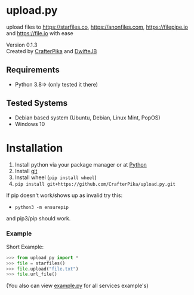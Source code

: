 # upload.py
upload files to https://starfiles.co, https://anonfiles.com, https://filepipe.io and https://file.io with ease

Version 0.1.3<br>
Created by <a href="https://github.com/CrafterPika">CrafterPika</a> and <a href="https://github.com/DwifteJB">DwifteJB</a>
## Requirements
- Python 3.8=> (only tested it there)

## Tested Systems
- Debian based system (Ubuntu, Debian, Linux Mint, PopOS)
- Windows 10

# Installation
1. Install python via your package manager or at [Python](https://python.org)
2. Install [git](https://git-scm.com/)
3. Install wheel (```pip install wheel```)
4. ```pip install git+https://github.com/CrafterPika/upload.py.git```

If pip doesn't work/shows up as invalid try this:

- ```python3 -m ensurepip```

and pip3/pip should work.

### Example

Short Example:
```py
>>> from upload_py import *
>>> file = starfiles()
>>> file.upload("file.txt")
>>> file.url_file()
```
(You also can view [example.py](https://github.com/CrafterPika/upload.py/blob/main/upload_py/example.py) for all services example's)
